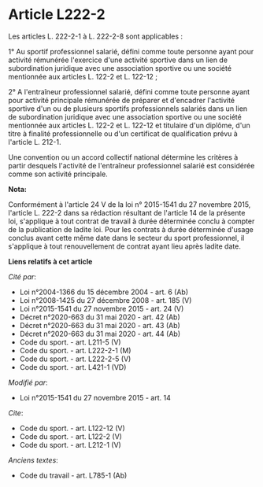 # Article L222-2

Les articles L. 222-2-1 à L. 222-2-8 sont applicables : 

1° Au sportif professionnel salarié, défini comme toute personne ayant pour activité rémunérée l'exercice d'une activité
sportive dans un lien de subordination juridique avec une association sportive ou une société mentionnée aux articles L.
122-2 et L. 122-12 ; 

2° A l'entraîneur professionnel salarié, défini comme toute personne ayant pour activité principale rémunérée de préparer et
d'encadrer l'activité sportive d'un ou de plusieurs sportifs professionnels salariés dans un lien de subordination juridique
avec une association sportive ou une société mentionnée aux articles L. 122-2 et L. 122-12 et titulaire d'un diplôme, d'un
titre à finalité professionnelle ou d'un certificat de qualification prévu à l'article L. 212-1. 

Une convention ou un accord collectif national détermine les critères à partir desquels l'activité de l'entraîneur
professionnel salarié est considérée comme son activité principale.

**Nota:**

Conformément à l'article 24 V de la loi n° 2015-1541 du 27 novembre 2015, l'article L. 222-2 dans sa rédaction résultant de
l'article 14 de la présente loi, s'applique à tout contrat de travail à durée déterminée conclu à compter de la publication
de ladite loi. Pour les contrats à durée déterminée d'usage conclus avant cette même date dans le secteur du sport
professionnel, il s'applique à tout renouvellement de contrat ayant lieu après ladite date.

**Liens relatifs à cet article**

_Cité par_:

  - Loi n°2004-1366 du 15 décembre 2004 - art. 6 (Ab)
  - Loi n°2008-1425 du 27 décembre 2008 - art. 185 (V)
  - Loi n°2015-1541 du 27 novembre 2015 - art. 24 (V)
  - Décret n°2020-663 du 31 mai 2020 - art. 42 (Ab)
  - Décret n°2020-663 du 31 mai 2020 - art. 43 (Ab)
  - Décret n°2020-663 du 31 mai 2020 - art. 44 (Ab)
  - Code du sport. - art. L211-5 (V)
  - Code du sport. - art. L222-2-1 (M)
  - Code du sport. - art. L222-2-5 (V)
  - Code du sport. - art. L421-1 (VD)

_Modifié par_:

  - Loi n°2015-1541 du 27 novembre 2015 - art. 14

_Cite_:

  - Code du sport. - art. L122-12 (V)
  - Code du sport. - art. L122-2 (V)
  - Code du sport. - art. L212-1 (V)

_Anciens textes_:

  - Code du travail - art. L785-1 (Ab)
